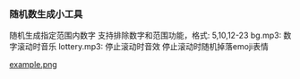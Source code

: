 ### 随机数生成小工具

随机生成指定范围内数字
支持排除数字和范围功能，格式: 5,10,12-23
bg.mp3: 数字滚动时音乐
lottery.mp3: 停止滚动时音效
停止滚动时随机掉落emoji表情

[example.png](https://github.com/scarecr0w7/Random/blob/main/example.png)

